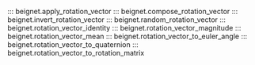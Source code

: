 ::: beignet.apply_rotation_vector
::: beignet.compose_rotation_vector
::: beignet.invert_rotation_vector
::: beignet.random_rotation_vector
::: beignet.rotation_vector_identity
::: beignet.rotation_vector_magnitude
::: beignet.rotation_vector_mean
::: beignet.rotation_vector_to_euler_angle
::: beignet.rotation_vector_to_quaternion
::: beignet.rotation_vector_to_rotation_matrix
